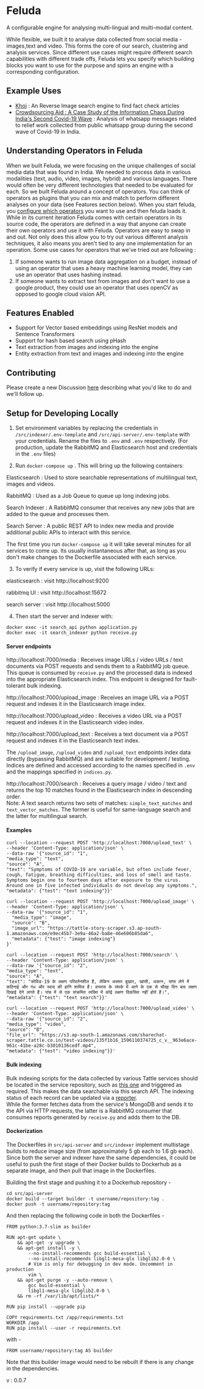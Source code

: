 # Feluda

A configurable engine for analysing multi-lingual and multi-modal content.


While flexible, we built it to analyse data collected from social media - images,text and video. This forms the core of our search, clustering and analysis services. Since different use cases might require different search capabilities with different trade offs, Feluda lets you specify which building blocks you want to use for the purpose and spins an engine with a corresponding configuration.

## Example Uses
- [Khoj](https://tattle.co.in/products/khoj/) : An Reverse Image search engine to find fact check articles
- [Crowdsourcing Aid : A Case Study of the Information Chaos During India's Second Covid-19 Wave](https://tattle.co.in/articles/covid-whatsapp-public-groups/) : Analysis of whatsapp messages related to relief work collected from public whatsapp group during the second wave of Covid-19 in India.

## Understanding Operators in Feluda
When we built Feluda, we were focusing on the unique challenges of social media data that was found in India. We needed to process data in various modalities (text, audio, video, images, hybrid) and various languages. There would often be very different technologies that needed to be evaluated for each. So we built Feluda around a concept of operators. You can think of operators as plugins that you can mix and match to perform different analyses on your data (see Features section below). When you start feluda, you [configure which operators](https://github.com/tattle-made/feluda/tree/master/src/api/core/operators) you want to use and then feluda loads it. While in its current iteration Feluda comes with certain operators in its source code, the operators are defined in a way that anyone can create their own operators and use it with Feluda. Operators are easy to swap in and out. Not only does this allow you to try out various different analysis techniques, it also means you aren't tied to any one implementation for an operation. Some use cases for operators that we've tried out are following : 
1. If someone wants to run image data aggregation on a budget, instead of using an operator that uses a heavy machine learning model, they can use an operator that uses hashing instead.
2. If someone wants to extract text from images and don't want to use a google product, they could use an operator that uses openCV as opposed to google cloud vision API.
    
## Features Enabled 
- Support for Vector based embeddings using ResNet models and Sentence Transformers
- Support for hash based search using pHash
- Text extraction from images and indexing into the engine
- Entity extraction from text and images and indexing into the engine



## Contributing
Please create a new Discussion [here](https://github.com/tattle-made/tattle-api/discussions) describing what you'd like to do and we'll follow up. 

## Setup for Developing Locally

1. Set environment variables by replacing the credentials in `/src/indexer/.env-template` and `/src/api-server/.env-template` with your credentials. Rename the files to `.env` and `.env` respectively.
   (For production, update the RabbitMQ and Elasticsearch host and credentials in the `.env` files)

2. Run `docker-compose up` . This will bring up the following containers:

Elasticsearch : Used to store searchable representations of multilingual text, images and videos.

RabbitMQ : Used as a Job Queue to queue up long indexing jobs.

Search Indexer : A RabbitMQ consumer that receives any new jobs that are added to the queue and processes them.

Search Server : A public REST API to index new media and provide additional public APIs to interact with this service.

The first time you run `docker-compose up` it will take several minutes for all services to come up. Its usually instantaneous after that, as long as you don't make changes to the Dockerfile associated with each service.

3. To verify if every service is up, visit the following URLs:

elasticsearch : visit http://localhost:9200

rabbitmq UI : visit http://localhost:15672

search server : visit http://localhost:5000

4. Then start the server and indexer with:

```
docker exec -it search_api python application.py
docker exec -it search_indexer python receive.py
```

#### Server endpoints

http://localhost:7000/media : Receives image URLs / video URLs / text documents via POST requests and sends them to a RabbitMQ job queue. This queue is consumed by `receive.py` and the processed data is indexed into the appropriate Elasticsearch index. This endpoint is designed for fault-tolerant bulk indexing.

http://localhost:7000/upload_image : Receives an image URL via a POST request and indexes it in the Elasticsearch image index.

http://localhost:7000/upload_video : Receives a video URL via a POST request and indexes it in the Elasticsearch video index.

http://localhost:7000/upload_text : Receives a text document via a POST request and indexes it in the Elasticsearch text index.

The `/upload_image`, `/upload_video` and `/upload_text` endpoints index data directly (bypassing RabbitMQ) and are suitable for development / testing. Indices are defined and accessed according to the names specified in `.env` and the mappings specified in `indices.py`.

http://localhost:7000/search : Receives a query image / video / text and returns the top 10 matches found in the Elasticsearch index in descending order.  
Note: A text search returns two sets of matches: `simple_text_matches` and `text_vector_matches`. The former is useful for same-language search and the latter for multilingual search.

#### Examples

```
curl --location --request POST 'http://localhost:7000/upload_text' \
--header 'Content-Type: application/json' \
--data-raw '{"source_id": "1",
"media_type": "text",
"source": "A",
"text": "Symptoms of COVID-19 are variable, but often include fever, cough, fatigue, breathing difficulties, and loss of smell and taste. Symptoms begin one to fourteen days after exposure to the virus. Around one in five infected individuals do not develop any symptoms.",
"metadata": {"test": "text indexing"}}'
```

```
curl --location --request POST 'http://localhost:7000/upload_image' \
--header 'Content-Type: application/json' \
--data-raw '{"source_id": "1",
  "media_type": "image",
  "source": "B",
  "image_url": "https://tattle-story-scraper.s3.ap-south-1.amazonaws.com/e9ec45b7-3e9a-46a2-ba8e-46e606b85da6",
  "metadata": {"test": "image indexing"}
}'

```

```
curl --location --request POST 'http://localhost:7000/search' \
--header 'Content-Type: application/json' \
--data-raw '{"source_id": "2",
"media_type": "text",
"source": "A",
"text": "कोविड-19 के लक्षण परिवर्तनशील हैं, लेकिन अक्सर बुखार, खांसी, थकान, सांस लेने में कठिनाई और गंध और स्वाद की हानि शामिल हैं। वायरस के संपर्क में आने के एक से चौदह दिन बाद लक्षण दिखाई देने लगते हैं। पांच में से एक संक्रमित व्यक्ति में कोई लक्षण विकसित नहीं होते हैं।",
"metadata": {"test": "text search"}}'
```

```
curl --location --request POST 'http://localhost:7000/upload_video' \
--header 'Content-Type: application/json' \
--data-raw '{"source_id": "2",
"media_type": "video",
"source": "B",
"file_url": "https://s3.ap-south-1.amazonaws.com/sharechat-scraper.tattle.co.in/test-videos/135f1b16_1596110374725_c_v__963e6ace-961c-41be-a28c-b3010136cedf.mp4",
"metadata": {"test": "video indexing"}}'
```

#### Bulk indexing

Bulk indexing scripts for the data collected by various Tattle services should be located in the service repository, such as [this one](https://github.com/tattle-made/sharechat-scraper/blob/development/workers/indexer/tattlesearch_indexer.py) and triggered as required. This makes the data searchable via this search API.
The indexing status of each record can be updated via a [reporter](https://github.com/tattle-made/sharechat-scraper/blob/development/workers/reporter/tattlesearch_reporter.py).  
While the former fetches data from the service's MongoDB and sends it to the API via HTTP requests, the latter is a RabbitMQ consumer that consumes reports generated by `receive.py` and adds them to the DB.

#### Dockerization

The Dockerfiles in `src/api-server` and `src/indexer` implement multistage builds to reduce image size (from approximately 5 gb each to 1.6 gb each). Since both the server and indexer have the same dependencies, it could be useful to push the first stage of their Docker builds to Dockerhub as a separate image, and then pull that image in the Dockerfiles.

Building the first stage and pushing it to a Dockerhub repository -

```
cd src/api-server
docker build --target builder -t username/repository:tag .
docker push -t username/repository:tag
```

And then replacing the following code in both the Dockerfiles -

```
FROM python:3.7-slim as builder

RUN apt-get update \
    && apt-get -y upgrade \
    && apt-get install -y \
        --no-install-recommends gcc build-essential \
        --no-install-recommends libgl1-mesa-glx libglib2.0-0 \
        # Vim is only for debugging in dev mode. Uncomment in production
        vim \
    && apt-get purge -y --auto-remove \
        gcc build-essential \
        libgl1-mesa-glx libglib2.0-0 \
    && rm -rf /var/lib/apt/lists/*

RUN pip install --upgrade pip

COPY requirements.txt /app/requirements.txt
WORKDIR /app
RUN pip install --user -r requirements.txt
```

with -

```
FROM username/repository:tag AS builder
```

Note that this builder image would need to be rebuilt if there is any change in the dependencies.

v : 0.0.7
